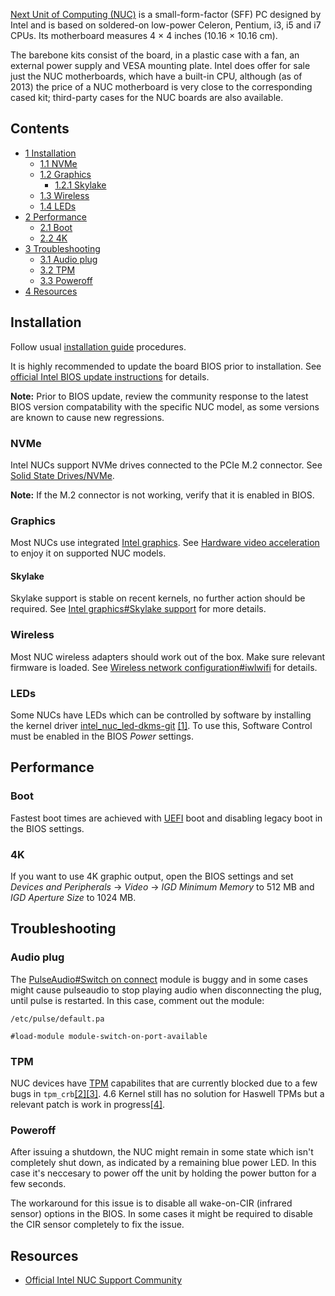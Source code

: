 [Next Unit of Computing (NUC)](https://en.wikipedia.org/wiki/Next_Unit_of_Computing "wikipedia:Next Unit of Computing") is a small-form-factor (SFF) PC designed by Intel and is based on soldered-on low-power Celeron, Pentium, i3, i5 and i7 CPUs. Its motherboard measures 4 × 4 inches (10.16 × 10.16 cm).

The barebone kits consist of the board, in a plastic case with a fan, an external power supply and VESA mounting plate. Intel does offer for sale just the NUC motherboards, which have a built-in CPU, although (as of 2013) the price of a NUC motherboard is very close to the corresponding cased kit; third-party cases for the NUC boards are also available.

## Contents

*   [1 Installation](#Installation)
    *   [1.1 NVMe](#NVMe)
    *   [1.2 Graphics](#Graphics)
        *   [1.2.1 Skylake](#Skylake)
    *   [1.3 Wireless](#Wireless)
    *   [1.4 LEDs](#LEDs)
*   [2 Performance](#Performance)
    *   [2.1 Boot](#Boot)
    *   [2.2 4K](#4K)
*   [3 Troubleshooting](#Troubleshooting)
    *   [3.1 Audio plug](#Audio_plug)
    *   [3.2 TPM](#TPM)
    *   [3.3 Poweroff](#Poweroff)
*   [4 Resources](#Resources)

## Installation

Follow usual [installation guide](/index.php/Installation_guide "Installation guide") procedures.

It is highly recommended to update the board BIOS prior to installation. See [official Intel BIOS update instructions](https://www-ssl.intel.com/content/www/us/en/support/boards-and-kits/000005636.html) for details.

**Note:** Prior to BIOS update, review the community response to the latest BIOS version compatability with the specific NUC model, as some versions are known to cause new regressions.

### NVMe

Intel NUCs support NVMe drives connected to the PCIe M.2 connector. See [Solid State Drives/NVMe](/index.php/Solid_State_Drives/NVMe "Solid State Drives/NVMe").

**Note:** If the M.2 connector is not working, verify that it is enabled in BIOS.

### Graphics

Most NUCs use integrated [Intel graphics](/index.php/Intel_graphics "Intel graphics"). See [Hardware video acceleration](/index.php/Hardware_video_acceleration "Hardware video acceleration") to enjoy it on supported NUC models.

#### Skylake

Skylake support is stable on recent kernels, no further action should be required. See [Intel graphics#Skylake support](/index.php/Intel_graphics#Skylake_support "Intel graphics") for more details.

### Wireless

Most NUC wireless adapters should work out of the box. Make sure relevant firmware is loaded. See [Wireless network configuration#iwlwifi](/index.php/Wireless_network_configuration#iwlwifi "Wireless network configuration") for details.

### LEDs

Some NUCs have LEDs which can be controlled by software by installing the kernel driver [intel_nuc_led-dkms-git](https://aur.archlinux.org/packages/intel_nuc_led-dkms-git/) [[1]](https://github.com/milesp20/intel_nuc_led). To use this, Software Control must be enabled in the BIOS *Power* settings.

## Performance

### Boot

Fastest boot times are achieved with [UEFI](/index.php/UEFI "UEFI") boot and disabling legacy boot in the BIOS settings.

### 4K

If you want to use 4K graphic output, open the BIOS settings and set *Devices and Peripherals* -> *Video* -> *IGD Minimum Memory* to 512 MB and *IGD Aperture Size* to 1024 MB.

## Troubleshooting

### Audio plug

The [PulseAudio#Switch on connect](/index.php/PulseAudio#Switch_on_connect "PulseAudio") module is buggy and in some cases might cause pulseaudio to stop playing audio when disconnecting the plug, until pulse is restarted. In this case, comment out the module:

 `/etc/pulse/default.pa` 
```
#load-module module-switch-on-port-available

```

### TPM

NUC devices have [TPM](/index.php/TPM "TPM") capabilites that are currently blocked due to a few bugs in `tpm_crb`[[2]](https://bugzilla.kernel.org/show_bug.cgi?id=98181)[[3]](https://bugzilla.kernel.org/show_bug.cgi?id=111511). 4.6 Kernel still has no solution for Haswell TPMs but a relevant patch is work in progress[[4]](https://lkml.org/lkml/2016/4/19/46).

### Poweroff

After issuing a shutdown, the NUC might remain in some state which isn't completely shut down, as indicated by a remaining blue power LED. In this case it's neccesary to power off the unit by holding the power button for a few seconds.

The workaround for this issue is to disable all wake-on-CIR (infrared sensor) options in the BIOS. In some cases it might be required to disable the CIR sensor completely to fix the issue.

## Resources

*   [Official Intel NUC Support Community](https://communities.intel.com/community/tech/nuc)
